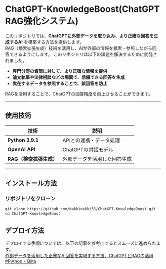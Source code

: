 # ChatGPT-KnowledgeBoost(ChatGPT RAG強化システム)

このリポジトリでは、**ChatGPTに外部データを取り込み、より正確な回答を生成するAI** を構築する方法を提供します。  
RAG（検索拡張生成）技術を活用し、AIが外部の情報を検索・参照しながら回答できるようにします。
このリポジトリは以下の課題を解決するために開発されました。

- **専門分野の質問に対して、より正確な情報を提供**
- **論文執筆や法律相談などの場面で、信頼できる回答を生成**
- **実在するデータを参照することで、誤回答を防止**

RAGを活用することで、ChatGPTの回答精度を向上させることができます。

---

## 使用技術

| 技術 | 説明 |
|------|------|
| **Python 3.9.1** | APIとの連携・データ処理 |
| **OpenAI API** | ChatGPTの対話モデル |
| **RAG（検索拡張生成）** | 外部データを活用した回答生成 |

---

## インストール方法

### リポジトリをクローン  
```txt
git clone https://github.com/Nakkinakki55/ChatGPT-KnowledgeBoost.git
cd ChatGPT-KnowledgeBoost
```

## デプロイ方法
デプロイする手順については、以下の記事を参考にするとスムーズに進められます。 
<br>
[外部データを活用した正確なAI回答を実現する方法、ChatGPTとRAGの活用 #Python - Qiita](https://qiita.com/nishifeoda/items/a7299bad7faa0d6e0c6e)


